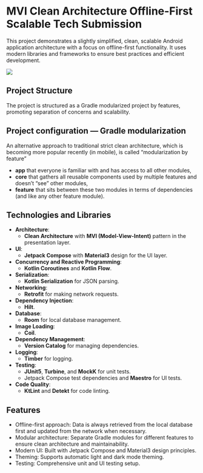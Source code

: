 # MVI Clean Architecture Offline-First Scalable Tech Submission

This project demonstrates a slightly simplified, clean, scalable Android application architecture with a focus on offline-first functionality. It uses modern libraries and frameworks to ensure best practices and efficient development.

![](https://github.com/ruairimcguigan/lloyds-tech-task/blob/main/output.gif)

## Project Structure

The project is structured as a Gradle modularized project by features, promoting separation of concerns and scalability.


## Project configuration — Gradle modularization

An alternative approach to traditional strict clean architecture, which is becoming more popular recently (in mobile), is called “modularization by feature”

- **app** that everyone is familiar with and has access to all other modules,
- **core** that gathers all reusable components used by multiple features and doesn’t “see” other modules,
- **feature** that sits between these two modules in terms of dependencies (and like any other feature module).
  

## Technologies and Libraries

- **Architecture**: 
  - **Clean Architecture** with **MVI (Model-View-Intent)** pattern in the presentation layer.
- **UI**: 
  - **Jetpack Compose** with **Material3** design for the UI layer.
- **Concurrency and Reactive Programming**: 
  - **Kotlin Coroutines** and **Kotlin Flow**.
- **Serialization**:
  - **Kotlin Serialization** for JSON parsing.
- **Networking**: 
  - **Retrofit** for making network requests.
- **Dependency Injection**: 
  - **Hilt**.
- **Database**: 
  - **Room** for local database management.
- **Image Loading**: 
  - **Coil**.
- **Dependency Management**: 
  - **Version Catalog** for managing dependencies.
- **Logging**: 
  - **Timber** for logging.
- **Testing**: 
  - **JUnit5**, **Turbine**, and **MockK** for unit tests.
  - Jetpack Compose test dependencies and **Maestro** for UI tests.
- **Code Quality**: 
  - **KtLint** and **Detekt** for code linting.

## Features

- Offline-first approach: Data is always retrieved from the local database first and updated from the network when necessary.
- Modular architecture: Separate Gradle modules for different features to ensure clean architecture and maintainability.
- Modern UI: Built with Jetpack Compose and Material3 design principles.
- Theming: Supports automatic light and dark mode theming.
- Testing: Comprehensive unit and UI testing setup.
